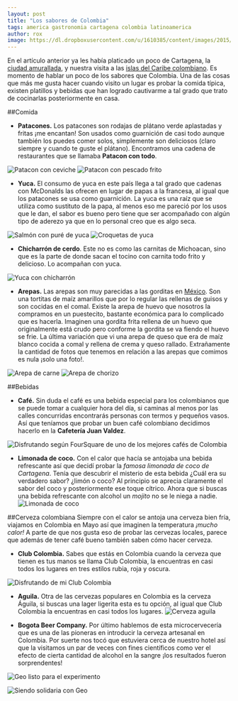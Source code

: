 ```yaml
---
layout: post
title: "Los sabores de Colombia"
tags: america gastronomia cartagena colombia latinoamerica
author: rox
image: https://dl.dropboxusercontent.com/u/1610385/content/images/2015/05/2014-05-20-14-49-1.jpg
---
```

En el artículo anterior ya les había platicado un poco de Cartagena, la [ciudad amurallada](/cartagena-ciudad-amurallada/), y nuestra visita a las [islas del Caribe colombiano](/cartagena-las-islas/). Es momento de hablar un poco de los sabores que Colombia. Una de las cosas que más me gusta hacer cuando visito un lugar es probar la comida típica, existen platillos y bebidas que han logrado cautivarme a tal grado que trato de cocinarlas posteriormente en casa.

##Comida

* **Patacones.** Los patacones son rodajas de plátano verde aplastadas y fritas ¡me encantan! Son usados como guarnición de casi todo aunque también los puedes comer solos, simplemente son deliciosos (claro siempre y cuando te guste el plátano). Encontramos una cadena de restaurantes que se llamaba **Patacon con todo**.

![Patacon con ceviche](https://dl.dropboxusercontent.com/u/1610385/content/images/2015/05/2014-05-20-14-49.jpg)
![Patacon con pescado frito](https://dl.dropboxusercontent.com/u/1610385/content/images/2015/05/2014-05-20-14-49-56.jpg)

* **Yuca.** El consumo de yuca en este país llega a tal grado que cadenas con McDonalds las ofrecen en lugar de papas a la francesa, al igual que los patacones se usa como guarnición. La yuca es una raíz que se utiliza como sustituto de la papa, al menos eso me pareció por los usos que le dan, el sabor es bueno pero tiene que ser acompañado con algún tipo de aderezo ya que en lo personal creo que es algo seca.

![Salmón con puré de yuca](https://dl.dropboxusercontent.com/u/1610385/content/images/2015/05/2014-05-23-14-18-30-1.jpg)
![Croquetas de yuca](https://dl.dropboxusercontent.com/u/1610385/content/images/2015/05/2014-05-23-14-01-17.jpg)

* **Chicharrón de cerdo**. Este no es como las carnitas de Michoacan, sino que es la parte de donde sacan el tocino con carnita todo frito y delicioso. Lo acompañan con yuca.

![Yuca con chicharrón](https://dl.dropboxusercontent.com/u/1610385/content/images/2015/05/2014-05-21-09-47-16.jpg)

* **Arepas.** Las arepas son muy parecidas a las gorditas en [México](/tag/mexico). Son una tortitas de maíz amarillos que por lo regular las rellenas de guisos y son cocidas en el comal. Existe la arepa de huevo que nosotros la compramos en un puestecito, bastante económica para lo complicado que es hacerla. Imaginen una gordita frita rellena de un huevo que originalmente está crudo pero conforme la gordita se va fiendo el huevo se frie. La última variación que vi una arepa de queso que era de maíz blanco cocida a comal y rellena de crema y queso rallado. Extrañamente la cantidad de fotos que tenemos en relación a las arepas que comimos es nula ¡solo una foto!.

![Arepa de carne](https://dl.dropboxusercontent.com/u/1610385/content/images/2015/05/2014-05-22-20-16-53.jpg)
![Arepa de chorizo](https://dl.dropboxusercontent.com/u/1610385/content/images/2015/05/2014-05-22-20-16-43.jpg)

##Bebidas 

* **Café.** Sin duda el café es una bebida especial para los colombianos que se puede tomar a cualquier hora del día, si caminas al menos por las calles concurridas encontrarás personas con termos y pequeños vasos. Así que teníamos que probar un buen café colombiano decidimos hacerlo en la **Cafetería Juan Valdez**.

![Disfrutando según FourSquare de uno de los mejores cafés de Colombia](https://dl.dropboxusercontent.com/u/1610385/content/images/2015/05/2014-05-21-11-49-21.jpg)


* **Limonada de coco.** Con el calor que hacía se antojaba una bebida refrescante así que decidí probar la *famosa limonada de coco de Cartagena*. Tenía que descubrir el misterio de esta bebida ¿Cuál era su verdadero sabor? ¿limón o coco? Al principio se aprecia claramente el sabor del coco y posteriormente ese toque cítrico. Ahora que si buscas una bebida refrescante con alcohol un *mojito* no se le niega a nadie.
![Limonada de coco](https://dl.dropboxusercontent.com/u/1610385/content/images/2015/05/2014-05-24-19-26-16.jpg)

##Cerveza colombiana
Siempre con el calor se antoja una cerveza bien fría, viajamos en Colombia en Mayo así que imaginen la temperatura *¡mucho calor!* A parte de que nos gusta eso de probar las cervezas locales, parece que además de tener café bueno también saben cómo hacer cerveza.

* **Club Colombia.** Sabes que estás en Colombia cuando la cerveza que tienen es tus manos se llama Club Colombia,  la  encuentras en casi todos los lugares en tres estilos rubia, roja y oscura.

![Disfrutando de mi Club Colombia](https://dl.dropboxusercontent.com/u/1610385/content/images/2015/05/2014-05-20-19-43-55.jpg)

* **Aguila.** Otra de las cervezas populares en Colombia es la cerveza Águila, si buscas una lager ligerita esta es tu opción, al igual que Club Colombia la encuentras en casi todos los lugares.
![Cerveza aguila](https://dl.dropboxusercontent.com/u/1610385/content/images/2015/05/2014-05-22-21-25-28.jpg)

* **Bogota Beer Company.** Por último hablemos de esta microcervecería que es una de las pioneras en introducir la cerveza artesanal en Colombia. Por suerte nos tocó que estuviera cerca de nuestro hotel así que la visitamos un par de veces con fines científicos como ver el efecto de cierta cantidad de alcohol en la sangre ¡los resultados fueron sorprendentes!

![Geo listo para el experimento](https://dl.dropboxusercontent.com/u/1610385/content/images/2015/05/2014-05-20-21-00-14.jpg)

![Siendo solidaria con Geo](https://dl.dropboxusercontent.com/u/1610385/content/images/2015/05/2014-05-20-21-07-58.jpg)
